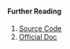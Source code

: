 #### Further Reading

1. [Source Code](https://github.com/ReactiveX/rxjs/blob/master/src/internal/operators/retryWhen.ts)
2. [Official Doc](https://rxjs.dev/api/operators/retryWhen)
